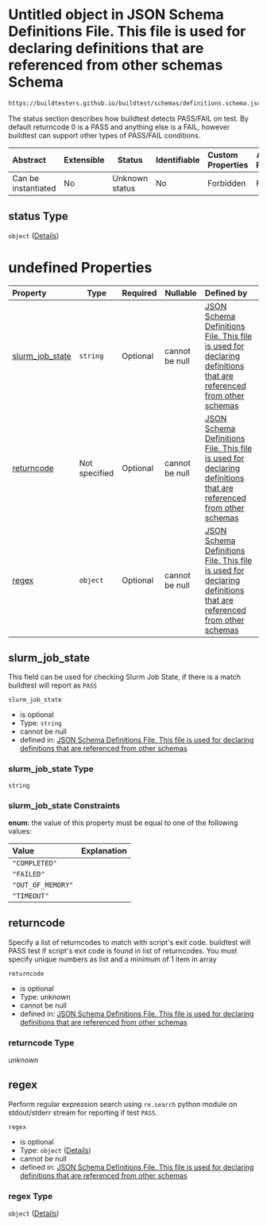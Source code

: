 # Untitled object in JSON Schema Definitions File. This file is used for declaring definitions that are referenced from other schemas Schema

```txt
https://buildtesters.github.io/buildtest/schemas/definitions.schema.json#/definitions/status
```

The status section describes how buildtest detects PASS/FAIL on test. By default returncode 0 is a PASS and anything else is a FAIL, however buildtest can support other types of PASS/FAIL conditions.


| Abstract            | Extensible | Status         | Identifiable | Custom Properties | Additional Properties | Access Restrictions | Defined In                                                                         |
| :------------------ | ---------- | -------------- | ------------ | :---------------- | --------------------- | ------------------- | ---------------------------------------------------------------------------------- |
| Can be instantiated | No         | Unknown status | No           | Forbidden         | Forbidden             | none                | [definitions.schema.json\*](../out/definitions.schema.json "open original schema") |

## status Type

`object` ([Details](definitions-definitions-status.md))

# undefined Properties

| Property                            | Type          | Required | Nullable       | Defined by                                                                                                                                                                                                                                                                                                      |
| :---------------------------------- | ------------- | -------- | -------------- | :-------------------------------------------------------------------------------------------------------------------------------------------------------------------------------------------------------------------------------------------------------------------------------------------------------------- |
| [slurm_job_state](#slurm_job_state) | `string`      | Optional | cannot be null | [JSON Schema Definitions File. This file is used for declaring definitions that are referenced from other schemas](definitions-definitions-status-properties-slurm_job_state.md "https&#x3A;//buildtesters.github.io/buildtest/schemas/definitions.schema.json#/definitions/status/properties/slurm_job_state") |
| [returncode](#returncode)           | Not specified | Optional | cannot be null | [JSON Schema Definitions File. This file is used for declaring definitions that are referenced from other schemas](definitions-definitions-status-properties-returncode.md "https&#x3A;//buildtesters.github.io/buildtest/schemas/definitions.schema.json#/definitions/status/properties/returncode")           |
| [regex](#regex)                     | `object`      | Optional | cannot be null | [JSON Schema Definitions File. This file is used for declaring definitions that are referenced from other schemas](definitions-definitions-status-properties-regex.md "https&#x3A;//buildtesters.github.io/buildtest/schemas/definitions.schema.json#/definitions/status/properties/regex")                     |

## slurm_job_state

This field can be used for checking Slurm Job State, if there is a match buildtest will report as `PASS` 


`slurm_job_state`

-   is optional
-   Type: `string`
-   cannot be null
-   defined in: [JSON Schema Definitions File. This file is used for declaring definitions that are referenced from other schemas](definitions-definitions-status-properties-slurm_job_state.md "https&#x3A;//buildtesters.github.io/buildtest/schemas/definitions.schema.json#/definitions/status/properties/slurm_job_state")

### slurm_job_state Type

`string`

### slurm_job_state Constraints

**enum**: the value of this property must be equal to one of the following values:

| Value             | Explanation |
| :---------------- | ----------- |
| `"COMPLETED"`     |             |
| `"FAILED"`        |             |
| `"OUT_OF_MEMORY"` |             |
| `"TIMEOUT"`       |             |

## returncode

Specify a list of returncodes to match with script's exit code. buildtest will PASS test if script's exit code is found in list of returncodes. You must specify unique numbers as list and a minimum of 1 item in array


`returncode`

-   is optional
-   Type: unknown
-   cannot be null
-   defined in: [JSON Schema Definitions File. This file is used for declaring definitions that are referenced from other schemas](definitions-definitions-status-properties-returncode.md "https&#x3A;//buildtesters.github.io/buildtest/schemas/definitions.schema.json#/definitions/status/properties/returncode")

### returncode Type

unknown

## regex

Perform regular expression search using `re.search` python module on stdout/stderr stream for reporting if test `PASS`. 


`regex`

-   is optional
-   Type: `object` ([Details](definitions-definitions-status-properties-regex.md))
-   cannot be null
-   defined in: [JSON Schema Definitions File. This file is used for declaring definitions that are referenced from other schemas](definitions-definitions-status-properties-regex.md "https&#x3A;//buildtesters.github.io/buildtest/schemas/definitions.schema.json#/definitions/status/properties/regex")

### regex Type

`object` ([Details](definitions-definitions-status-properties-regex.md))
